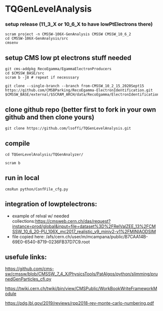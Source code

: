 # TQGenLevelAnalysis

### setup release (11_3_X or 10_6_X to have lowPtElectrons there)

```
scram project -n CMSSW-106X-GenAnalysis CMSSW CMSSW_10_6_2
cd CMSSW-106X-GenAnalysis/src
cmsenv
```

## setup CMS low pt electrons stuff needed
```
git cms-addpkg RecoEgamma/EgammaElectronProducers
cd $CMSSW_BASE/src
scram b -j8 # repeat if necesssary

git clone --single-branch --branch from-CMSSW_10_2_15_2020Sept15 https://github.com/CMSBParking/RecoEgamma-ElectronIdentification.git $CMSSW_BASE/external/$SCRAM_ARCH/data/RecoEgamma/ElectronIdentification/data
```


## clone github repo (better first to fork in your own github and then clone yours)
```
git clone https://github.com/lsoffi/TQGenLevelAnalysis.git
```



## compile
```
cd TQGenLevelAnalysis/TQGenAnalyzer/

scram b
```

## run in local
```
cmsRun python/ConfFile_cfg.py
```








## integration of lowptelectrons:

- example of relval w/ needed collections:https://cmsweb.cern.ch/das/request?instance=prod/global&input=file+dataset%3D%2FRelValZEE_13%2FCMSSW_10_6_20-PU_106X_mc2017_realistic_v9_miniv2-v1%2FMINIAODSIM
- file copied here: /afs/cern.ch/user/m/mcampana/public/B7CAA14B-69E0-6540-8719-0236FB37D7C9.root









## usefule links:

https://github.com/cms-sw/cmssw/blob/CMSSW_7_4_X/PhysicsTools/PatAlgos/python/slimming/prunedGenParticles_cfi.py

https://twiki.cern.ch/twiki/bin/view/CMSPublic/WorkBookWriteFrameworkModule

https://pdg.lbl.gov/2019/reviews/rpp2018-rev-monte-carlo-numbering.pdf
